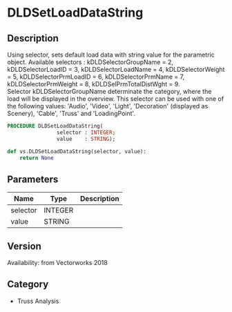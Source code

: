 # DLDSetLoadDataString

## Description
Using selector, sets default load data with string value for the parametric object.
Available selectors : kDLDSelectorGroupName = 2, kDLDSelectorLoadID = 3, kDLDSelectorLoadName = 4, kDLDSelectorWeight = 5, kDLDSelectorPrmLoadID = 6, kDLDSelectorPrmName = 7,	kDLDSelectorPrmWeight = 8, kDLDSelPrmTotalDistWght = 9. <br />
Selector kDLDSelectorGroupName determinate the category, where the load will be displayed in the overview. This selector can be used with one of the following values: 'Audio', 'Video', 'Light', 'Decoration' (displayed as Scenery), 'Cable', 'Truss' and 'LoadingPoint'.

```pascal
PROCEDURE DLDSetLoadDataString(
				selector : INTEGER;
				value    : STRING);
```

```python
def vs.DLDSetLoadDataString(selector, value):
    return None
```

## Parameters
|Name|Type|Description|
|---|---|---|
|selector|INTEGER|   |
|value|STRING|   |

## Version
Availability: from Vectorworks 2018

## Category
* Truss Analysis

